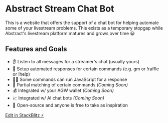 # Abstract Stream Chat Bot

This is a website that offers the support of a chat bot for helping automate some of your livestream problems. This exists as a temporary stopgap while Abstract's livestream platform matures and grows over time 😀

## Features and Goals

- 👂 Listen to all messages for a streamer's chat (usually yours)
- 🤖 Setup automated responses for certain commands (e.g. gm or !raffle or !help)
- 🧑‍💻 Some commands can run JavaScript for a response
- 🙋 Partial matching of certain commands _(Coming Soon)_
- 💰 Integrated w/ your AGW wallet _(Coming Soon)_
- 📈 Integrated w/ AI chat bots _(Coming Soon)_
- 🤝 Open-source and anyone is free to take as inspiration

[Edit in StackBlitz ⚡️](https://stackblitz.com/~/github.com/MexicanAce/abstract-stream-chat-bot)
